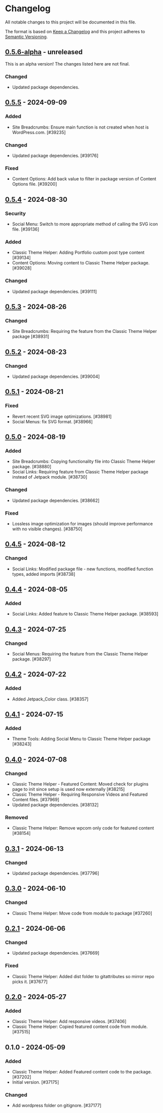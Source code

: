 # Changelog

All notable changes to this project will be documented in this file.

The format is based on [Keep a Changelog](https://keepachangelog.com/en/1.0.0/)
and this project adheres to [Semantic Versioning](https://semver.org/spec/v2.0.0.html).

## [0.5.6-alpha] - unreleased

This is an alpha version! The changes listed here are not final.

### Changed
- Updated package dependencies.

## [0.5.5] - 2024-09-09
### Added
- Site Breadcrumbs: Ensure main function is not created when host is WordPress.com. [#39235]

### Changed
- Updated package dependencies. [#39176]

### Fixed
- Content Options: Add back value to filter in package version of Content Options file. [#39200]

## [0.5.4] - 2024-08-30
### Security
- Social Menu: Switch to more appropriate method of calling the SVG icon file. [#39136]

### Added
- Classic Theme Helper: Adding Portfolio custom post type content [#39134]
- Content Options: Moving content to Classic Theme Helper package. [#39028]

### Changed
- Updated package dependencies. [#39111]

## [0.5.3] - 2024-08-26
### Changed
- Site Breadcrumbs: Requiring the feature from the Classic Theme Helper package [#38931]

## [0.5.2] - 2024-08-23
### Changed
- Updated package dependencies. [#39004]

## [0.5.1] - 2024-08-21
### Fixed
- Revert recent SVG image optimizations. [#38981]
- Social Menus: fix SVG format. [#38966]

## [0.5.0] - 2024-08-19
### Added
- Site Breadcrumbs: Copying functionality file into Classic Theme Helper package. [#38880]
- Social Links: Requiring feature from Classic Theme Helper package instead of Jetpack module. [#38730]

### Changed
- Updated package dependencies. [#38662]

### Fixed
- Lossless image optimization for images (should improve performance with no visible changes). [#38750]

## [0.4.5] - 2024-08-12
### Changed
- Social Links: Modified package file - new functions, modified function types, added imports [#38738]

## [0.4.4] - 2024-08-05
### Added
- Social Links: Added feature to Classic Theme Helper package. [#38593]

## [0.4.3] - 2024-07-25
### Changed
- Social Menus: Requiring the feature from the Classic Theme Helper package. [#38297]

## [0.4.2] - 2024-07-22
### Added
- Added Jetpack_Color class. [#38357]

## [0.4.1] - 2024-07-15
### Added
- Theme Tools: Adding Social Menu to Classic Theme Helper package [#38243]

## [0.4.0] - 2024-07-08
### Changed
- Classic Theme Helper - Featured Content: Moved check for plugins page to init since setup is used now externally [#38215]
- Classic Theme Helper - Requiring Responsive Videos and Featured Content files. [#37969]
- Updated package dependencies. [#38132]

### Removed
- Classic Theme Helper: Remove wpcom only code for featured content [#38154]

## [0.3.1] - 2024-06-13
### Changed
- Updated package dependencies. [#37796]

## [0.3.0] - 2024-06-10
### Changed
- Classic Theme Helper: Move code from module to package [#37260]

## [0.2.1] - 2024-06-06
### Changed
- Updated package dependencies. [#37669]

### Fixed
- Classic Theme Helper: Added dist folder to gitattributes so mirror repo picks it. [#37677]

## [0.2.0] - 2024-05-27
### Added
- Classic Theme Helper: Add responsive videos. [#37406]
- Classic Theme Helper: Copied featured content code from module. [#37515]

## 0.1.0 - 2024-05-09
### Added
- Classic Theme Helper: Added Featured content code to the package. [#37202]
- Initial version. [#37175]

### Changed
- Add wordpress folder on gitignore. [#37177]

[0.5.6-alpha]: https://github.com/Automattic/jetpack-classic-theme-helper/compare/v0.5.5...v0.5.6-alpha
[0.5.5]: https://github.com/Automattic/jetpack-classic-theme-helper/compare/v0.5.4...v0.5.5
[0.5.4]: https://github.com/Automattic/jetpack-classic-theme-helper/compare/v0.5.3...v0.5.4
[0.5.3]: https://github.com/Automattic/jetpack-classic-theme-helper/compare/v0.5.2...v0.5.3
[0.5.2]: https://github.com/Automattic/jetpack-classic-theme-helper/compare/v0.5.1...v0.5.2
[0.5.1]: https://github.com/Automattic/jetpack-classic-theme-helper/compare/v0.5.0...v0.5.1
[0.5.0]: https://github.com/Automattic/jetpack-classic-theme-helper/compare/v0.4.5...v0.5.0
[0.4.5]: https://github.com/Automattic/jetpack-classic-theme-helper/compare/v0.4.4...v0.4.5
[0.4.4]: https://github.com/Automattic/jetpack-classic-theme-helper/compare/v0.4.3...v0.4.4
[0.4.3]: https://github.com/Automattic/jetpack-classic-theme-helper/compare/v0.4.2...v0.4.3
[0.4.2]: https://github.com/Automattic/jetpack-classic-theme-helper/compare/v0.4.1...v0.4.2
[0.4.1]: https://github.com/Automattic/jetpack-classic-theme-helper/compare/v0.4.0...v0.4.1
[0.4.0]: https://github.com/Automattic/jetpack-classic-theme-helper/compare/v0.3.1...v0.4.0
[0.3.1]: https://github.com/Automattic/jetpack-classic-theme-helper/compare/v0.3.0...v0.3.1
[0.3.0]: https://github.com/Automattic/jetpack-classic-theme-helper/compare/v0.2.1...v0.3.0
[0.2.1]: https://github.com/Automattic/jetpack-classic-theme-helper/compare/v0.2.0...v0.2.1
[0.2.0]: https://github.com/Automattic/jetpack-classic-theme-helper/compare/v0.1.0...v0.2.0
